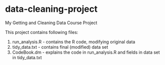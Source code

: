 # data-cleaning-project
My Getting and Cleaning Data Course Project

This project contains following files:

1) run_analysis.R - contains the R code, modifying original data
2) tidy_data.txt - contains final (modified) data set
3) CodeBook.dm - explains the code in run_analysis.R and fields in data set in tidy_data.txt